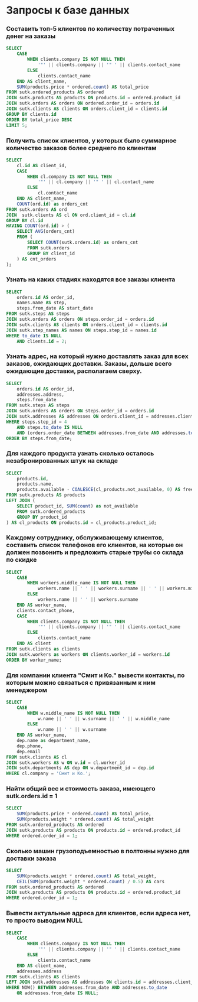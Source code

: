 # Запросы к базе данных

### Составить топ-5 клиентов по количеству потраченных денег на заказы

```sql
SELECT
    CASE
        WHEN clients.company IS NOT NULL THEN
            '"' || clients.company || '" ' || clients.contact_name
        ELSE
            clients.contact_name
	END AS client_name,
    SUM(products.price * ordered.count) AS total_price
FROM sutk.ordered_products AS ordered
JOIN sutk.products AS products ON products.id = ordered.product_id
JOIN sutk.orders AS orders ON ordered.order_id = orders.id
JOIN sutk.clients AS clients ON orders.client_id = clients.id
GROUP BY clients.id
ORDER BY total_price DESC
LIMIT 5;
```

### Получить список клиентов, у которых было суммарное количество заказов более среднего по клиентам

```sql
SELECT
	cl.id AS client_id,
	CASE
        WHEN cl.company IS NOT NULL THEN
            '"' || cl.company || '" ' || cl.contact_name
        ELSE
            cl.contact_name
	END AS client_name,
	COUNT(ord.id) as orders_cnt
FROM sutk.orders AS ord
JOIN  sutk.clients AS cl ON ord.client_id = cl.id
GROUP BY cl.id
HAVING COUNT(ord.id) > (
    SELECT AVG(orders_cnt)
    FROM (
        SELECT COUNT(sutk.orders.id) as orders_cnt
        FROM sutk.orders
        GROUP BY client_id
    ) AS cnt_orders
);
```

### Узнать на каких стадиях находятся все заказы клиента

```sql
SELECT
    orders.id AS order_id,
    names.name AS step,
    steps.from_date AS start_date
FROM sutk.steps AS steps
JOIN sutk.orders AS orders ON steps.order_id = orders.id
JOIN sutk.clients AS clients ON orders.client_id = clients.id
JOIN sutk.step_names AS names ON steps.step_id = names.id
WHERE to_date IS NULL
    AND clients.id = 2;
```

### Узнать адрес, на который нужно доставлять заказ для всех заказов, ожидающих доставки. Заказы, дольше всего ожидающие доставки, располагаем сверху.

```sql
SELECT
    orders.id AS order_id,
    addresses.address,
    steps.from_date
FROM sutk.steps AS steps
JOIN sutk.orders AS orders ON steps.order_id = orders.id
JOIN sutk.addresses AS addresses ON orders.client_id = addresses.client_id
WHERE steps.step_id = 4
	AND steps.to_date IS NULL
	AND (orders.order_date BETWEEN addresses.from_date AND addresses.to_date)
ORDER BY steps.from_date;
```

### Для каждого продукта узнать сколько осталось незабронированных штук на складе

```sql
SELECT
    products.id,
    products.name,
    products.available - COALESCE(cl_products.not_available, 0) AS free
FROM sutk.products AS products
LEFT JOIN (
    SELECT product_id, SUM(count) as not_available
    FROM sutk.ordered_products
    GROUP BY product_id
) AS cl_products ON products.id = cl_products.product_id;
```

### Каждому сотруднику, обслуживающему клиентов, составить список телефонов его клиентов, на которые он должен позвонить и предложить старые трубы со склада по скидке

```sql
SELECT
    CASE
        WHEN workers.middle_name IS NOT NULL THEN
            workers.name || ' ' || workers.surname || ' ' || workers.middle_name
        ELSE
            workers.name || ' ' || workers.surname
    END AS worker_name,
    clients.contact_phone,
    CASE
        WHEN clients.company IS NOT NULL THEN
            '"' || clients.company || '" ' || clients.contact_name
        ELSE
            clients.contact_name
	END AS client
FROM sutk.clients as clients
JOIN sutk.workers as workers ON clients.worker_id = workers.id
ORDER BY worker_name;
```

### Для компании клиента "Смит и Ко." вывести контакты, по которым можно связаться с привязанным к ним менеджером

```sql
SELECT
    CASE
        WHEN w.middle_name IS NOT NULL THEN
            w.name || ' ' || w.surname || ' ' || w.middle_name
        ELSE
            w.name || ' ' || w.surname
    END AS worker_name,
    dep.name as department_name,
    dep.phone,
    dep.email
FROM sutk.clients AS cl
JOIN sutk.workers AS w ON w.id = cl.worker_id
JOIN sutk.departments AS dep ON w.department_id = dep.id
WHERE cl.company = 'Смит и Ко.';
```

### Найти общий вес и стоимость заказа, имеющего sutk.orders.id = 1

```sql
SELECT
    SUM(products.price * ordered.count) AS total_price,
    SUM(products.weight * ordered.count) AS total_weight
FROM sutk.ordered_products AS ordered
JOIN sutk.products AS products ON products.id = ordered.product_id
WHERE ordered.order_id = 1;
```

### Сколько машин грузоподъемностью в полтонны нужно для доставки заказа

```sql
SELECT
	SUM(products.weight * ordered.count) AS total_weight,
    CEIL(SUM(products.weight * ordered.count) / 0.5) AS cars
FROM sutk.ordered_products AS ordered
JOIN sutk.products AS products ON products.id = ordered.product_id
WHERE ordered.order_id = 1;
```

### Вывести актуальные адреса для клиентов, если адреса нет, то просто выводим NULL

```sql
SELECT
    CASE
        WHEN clients.company IS NOT NULL THEN
            '"' || clients.company || '" ' || clients.contact_name
        ELSE
            clients.contact_name
	END AS client_name,
    addresses.address
FROM sutk.clients AS clients
LEFT JOIN sutk.addresses AS addresses ON clients.id = addresses.client_id
WHERE NOW() BETWEEN addresses.from_date AND addresses.to_date
    OR addresses.from_date IS NULL;
```